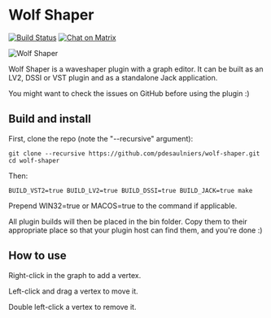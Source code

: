 # Wolf Shaper 
[![Build Status](https://travis-ci.org/pdesaulniers/wolf-shaper.svg?branch=master)](https://travis-ci.org/pdesaulniers/wolf-shaper)
[![Chat on Matrix](https://matrix.to/img/matrix-badge.svg)](https://riot.im/app/#/user/@pdesaulniers:matrix.org?action=chat)

![Wolf Shaper](https://raw.githubusercontent.com/pdesaulniers/spoonie-waveshaper/master/plugins/WaveShaper/Screenshot.png)

Wolf Shaper is a waveshaper plugin with a graph editor. It can be built as an LV2, DSSI or VST plugin and as a standalone Jack application.

You might want to check the issues on GitHub before using the plugin :)

## Build and install

First, clone the repo (note the "--recursive" argument):

```
git clone --recursive https://github.com/pdesaulniers/wolf-shaper.git
cd wolf-shaper
```

Then:

```
BUILD_VST2=true BUILD_LV2=true BUILD_DSSI=true BUILD_JACK=true make
```

Prepend WIN32=true or MACOS=true to the command if applicable.

All plugin builds will then be placed in the bin folder. Copy them to their appropriate place so that your plugin host can find them, and you're done :)

## How to use

Right-click in the graph to add a vertex. 

Left-click and drag a vertex to move it.

Double left-click a vertex to remove it.

